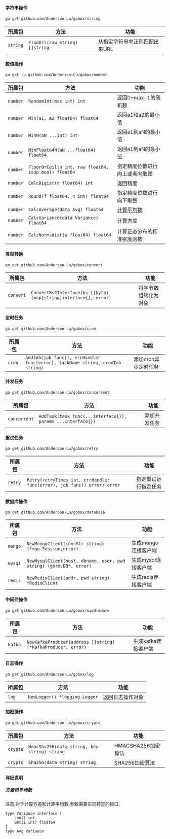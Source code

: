 #### 字符串操作

```shell
go get github.com/Anderson-Lu/gobox/string
```

|所属包|方法|功能|
|-----|-----|-----|
|`string`|`FindUrl(raw string) []string`|从指定字符串中正则匹配出来URL|

#### 数值操作

```shell
go get -u github.com/Anderson-Lu/gobox/number
```

|所属包|方法|功能|
|-----|-----|-----|
|`number`|`RandomInt(max int) int`|返回0~max-1的随机数|
|`number`|`Min(a1, a2 float64) float64`|返回a1和a2的最小值|
|`number`|`MinN(aN ...int) int`|返回a1到aN的最小值|
|`number`|`MinFloat64N(aN ...float64) float64`|返回a1到aN的最小值|
|`number`|`FloorOrCeil(n int, raw float64, isUp bool) float64 `|指定精度位数进行向上或者向取整|
|`number`|`CalcDigist(n float64) int`|返回精度|
|`number`|`Round(f float64, n int) float64`|指定精度位数进行向下取整|
|`number`|`CalcAverage(data Avg) float64`|[计算平均数](#方差和平均数)|
|`number`|`CalcVariance(data Variance) float64`|[计算方差](#方差和平均数)|
|`number`|`CalcNormsdist(a float64) float64`|计算正态分布的标准密度函数|

#### 类型转换

```shell
go get github.com/Anderson-Lu/gobox/convert
```

|所属包|方法|功能|
|-----|-----|-----|
|`convert`|`ConvertBs2Interface(bs []byte) (map[string]interface{}, error)`|将字节数组转化为对象|

#### 定时任务

```shell
go get github.com/Anderson-Lu/gobox/cron
```

|所属包|方法|功能|
|-----|-----|-----|
|`cron`|`AddJob(job func(), errHandler func(error), taskName string, cronTab string)`|添加cron异步定时任务|

#### 并发任务

```shell
go get github.com/Anderson-Lu/gobox/concurrent
```

|所属包|方法|功能|
|-----|-----|-----|
|`concurrent`|`AddTask(task func(...interface{}), params ...interface{})`|添加并发任务|

#### 重试任务

```shell
go get github.com/Anderson-Lu/gobox/retry
```

|所属包|方法|功能|
|-----|-----|-----|
|`retry`|`Retry(retryTimes int, errHandler func(error), job func() error) error`|指定重试运行指定任务|

#### 数据库操作

```shell
go get github.com/Anderson-Lu/gobox/database
```

|所属包|方法|功能|
|-----|-----|-----|
|`mongo`|`NewMongoClient(connStr string) (*mgo.Session,error)`|生成mongo连接客户端|
|`mysql`|`NewMysqlClient(host, dbname, user, pwd string) (gorm.DB*, error)`|生成mysql连接客户端|
|`redis`|`NewRedisClient(addr, pwd string) *RedisClient `|生成redis连接客户端|

#### 中间件操作

```shell
go get github.com/Anderson-Lu/gobox/middleware
```

|所属包|方法|功能|
|-----|-----|-----|
|`kafka`|`NewKafkaProducer(address []string) (*KafkaProducer, error)`|生成kafka连接客户端|

#### 日志操作

```shell
go get github.com/Anderson-Lu/gobox/log
```

|所属包|方法|功能|
|-----|-----|-----|
|`log`|`NewLogger() *logging.Logger`|返回日志操作对象|

#### 加密操作

```shell
go get github.com/Anderson-Lu/gobox/crypto
```

|所属包|方法|功能|
|-----|-----|-----|
|`crypto`|`HmacSha256(data string, key string) string`|HMACSHA256加密算法|
|`crypto`|`Sha256(data string) string`|SHA256加密算法|

#### 详细说明

##### 方差和平均数

注意,对于计算方差和计算平均数,参数需要实现特定的接口:

```golang
type Variance interface {
	Len() int
	Get(i int) float64
}
type Avg Variance
```